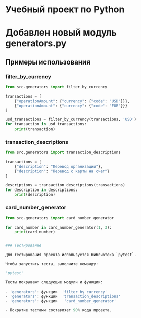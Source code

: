 # Учебный проект по Python

# Добавлен новый модуль generators.py

## Примеры использования

### filter_by_currency 
```python
from src.generators import filter_by_currency

transactions = [
    {"operationAmount": {"currency": {"code": "USD"}}},
    {"operationAmount": {"currency": {"code": "EUR"}}}
]

usd_transactions = filter_by_currency(transactions, 'USD')
for transaction in usd_transactions:
    print(transaction)
```

### transaction_descriptions
```python
from src.generators import transaction_descriptions

transactions = [
    {"description": "Перевод организации"},
    {"description": "Перевод с карты на счет"}
]

descriptions = transaction_descriptions(transactions)
for description in descriptions:
    print(description)
```

### card_number_generator
```python
from src.generators import card_number_generator

for card_number in card_number_generator(1, 3):
    print(card_number)


### Тестирование 

Для тестирования проекта используется библиотека `pytest`. 

Чтобы запустить тесты, выполните команду:

'pytest'

Тесты покрывают следующие модули и функции:
 
- 'generators': функции  'filter_by_currency'
- 'generators': функции  'transaction_descriptions'
- 'generators': функции   'card_number_generator'

- Покрытие тестами составляет 90% кода проекта.

